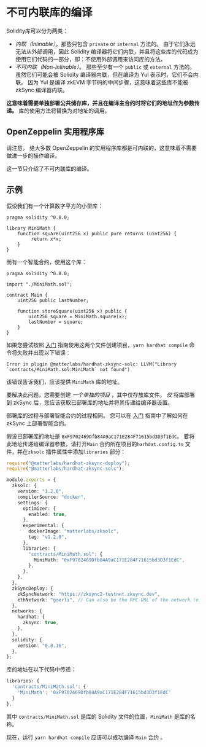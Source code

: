 # 不可内联库的编译

Solidity库可以分为两类：

- _内联（Inlinable）_。那些只包含 `private` or `internal` 方法的。 由于它们永远无法从外部调用，因此 Solidity 编译器将它们内联，并且将这些库的代码成为使用它们代码的一部分，即：不使用外部调用来访问库的方法。
- *不可内联（Non-inlinable）*。 那些至少有一个 `public` 或 `external` 方法的。 虽然它们可能会被 Solidity 编译器内联，但在编译为 Yul 表示时，它们不会内联。 因为 Yul 是编译 zkEVM 字节码的中间步骤，这意味着这些库不能被 zkSync 编译器内联。

**这意味着需要单独部署公共储存库，并且在编译主合约时将它们的地址作为参数传递。** 库的使用方法将替换为对地址的调用。

## OpenZeppelin 实用程序库

请注意， 绝大多数 OpenZeppelin 的实用程序库都是可内联的，这意味着不需要做进一步的操作编译。

这一节只介绍了不可内联库的编译。

## 示例

假设我们有一个计算数字平方的小型库：

```solidity
pragma solidity ^0.8.0;

library MiniMath {
    function square(uint256 x) public pure returns (uint256) {
         return x*x;
    }
}
```

而有一个智能合约，使用这个库：

```solidity
pragma solidity ^0.8.0;

import "./MiniMath.sol";

contract Main {
    uint256 public lastNumber;

    function storeSquare(uint256 x) public {
        uint256 square = MiniMath.square(x);
        lastNumber = square;
    }
}
```

如果您尝试按照 [入门](./getting-started.md)  指南使用这两个文件创建项目，`yarn hardhat compile` 命令将失败并出现以下错误：

```
Error in plugin @matterlabs/hardhat-zksync-solc: LLVM("Library `contracts/MiniMath.sol:MiniMath` not found")
```

该错误告诉我们，应该提供 `MiniMath` 库的地址。

要解决此问题，您需要创建 _一个单独的项目_ ，其中仅存放库文件。 _仅_ 将库部署到 zkSync 后，您应该获取已部署库的地址并将其传递给编译器设置。 

部署库的过程与部署智能合约的过程相同。 您可以在 [入门](./getting-started.md#write-and-deploy-a-contract) 指南中了解如何在 zkSync 上部署智能合约。

假设已部署库的地址是 `0xF9702469Dfb84A9aC171E284F71615bd3D3f1EdC`。 要将此地址传递给编译器参数，请打开`Main` 合约所在项目的`harhdat.config.ts` 文件，并在`zksolc` 插件属性中添加`libraries` 部分：

```typescript
require("@matterlabs/hardhat-zksync-deploy");
require("@matterlabs/hardhat-zksync-solc");

module.exports = {
  zksolc: {
    version: "1.2.0",
    compilerSource: "docker",
    settings: {
      optimizer: {
        enabled: true,
      },
      experimental: {
        dockerImage: "matterlabs/zksolc",
        tag: "v1.2.0",
      },
      libraries: {
        "contracts/MiniMath.sol": {
          MiniMath: "0xF9702469Dfb84A9aC171E284F71615bd3D3f1EdC",
        },
      },
    },
  },
  zkSyncDeploy: {
    zkSyncNetwork: "https://zksync2-testnet.zksync.dev",
    ethNetwork: "goerli", // Can also be the RPC URL of the network (e.g. `https://goerli.infura.io/v3/<API_KEY>`)
  },
  networks: {
    hardhat: {
      zksync: true,
    },
  },
  solidity: {
    version: "0.8.16",
  },
};
```

库的地址在以下代码中传递：

```typescript
libraries: {
  'contracts/MiniMath.sol': {
    'MiniMath': '0xF9702469Dfb84A9aC171E284F71615bd3D3f1EdC'
  }
},
```

其中 `contracts/MiniMath.sol` 是库的 Solidity 文件的位置，`MiniMath` 是库的名称。

现在，运行 `yarn hardhat compile` 应该可以成功编译 `Main` 合约 。

